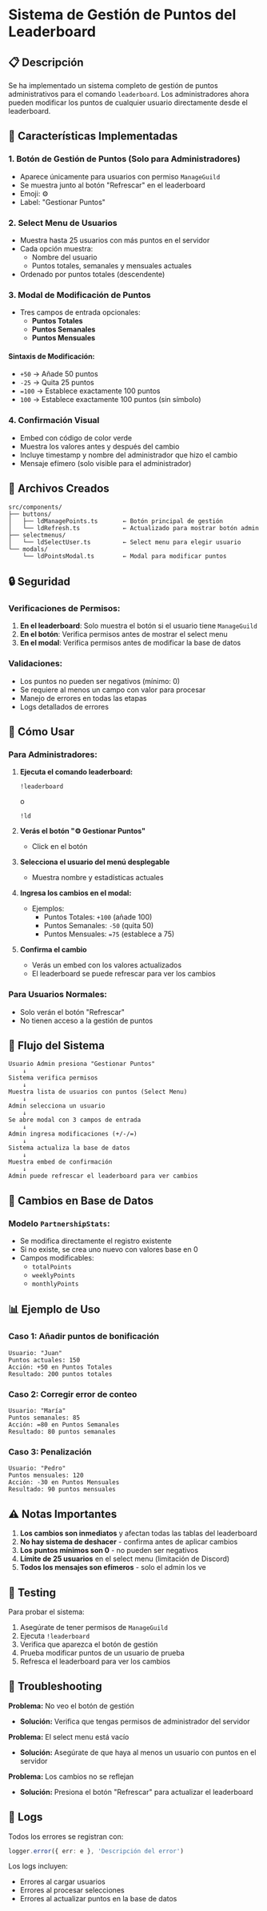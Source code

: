 # Sistema de Gestión de Puntos del Leaderboard

## 📋 Descripción

Se ha implementado un sistema completo de gestión de puntos administrativos para el comando `leaderboard`. Los administradores ahora pueden modificar los puntos de cualquier usuario directamente desde el leaderboard.

## 🎯 Características Implementadas

### 1. **Botón de Gestión de Puntos** (Solo para Administradores)
- Aparece únicamente para usuarios con permiso `ManageGuild`
- Se muestra junto al botón "Refrescar" en el leaderboard
- Emoji: ⚙️
- Label: "Gestionar Puntos"

### 2. **Select Menu de Usuarios**
- Muestra hasta 25 usuarios con más puntos en el servidor
- Cada opción muestra:
  - Nombre del usuario
  - Puntos totales, semanales y mensuales actuales
- Ordenado por puntos totales (descendente)

### 3. **Modal de Modificación de Puntos**
- Tres campos de entrada opcionales:
  - **Puntos Totales**
  - **Puntos Semanales**
  - **Puntos Mensuales**

#### Sintaxis de Modificación:
- `+50` → Añade 50 puntos
- `-25` → Quita 25 puntos
- `=100` → Establece exactamente 100 puntos
- `100` → Establece exactamente 100 puntos (sin símbolo)

### 4. **Confirmación Visual**
- Embed con código de color verde
- Muestra los valores antes y después del cambio
- Incluye timestamp y nombre del administrador que hizo el cambio
- Mensaje efímero (solo visible para el administrador)

## 📁 Archivos Creados

```
src/components/
├── buttons/
│   ├── ldManagePoints.ts       ← Botón principal de gestión
│   └── ldRefresh.ts            ← Actualizado para mostrar botón admin
├── selectmenus/
│   └── ldSelectUser.ts         ← Select menu para elegir usuario
└── modals/
    └── ldPointsModal.ts        ← Modal para modificar puntos
```

## 🔒 Seguridad

### Verificaciones de Permisos:
1. **En el leaderboard**: Solo muestra el botón si el usuario tiene `ManageGuild`
2. **En el botón**: Verifica permisos antes de mostrar el select menu
3. **En el modal**: Verifica permisos antes de modificar la base de datos

### Validaciones:
- Los puntos no pueden ser negativos (mínimo: 0)
- Se requiere al menos un campo con valor para procesar
- Manejo de errores en todas las etapas
- Logs detallados de errores

## 🚀 Cómo Usar

### Para Administradores:

1. **Ejecuta el comando leaderboard:**
   ```
   !leaderboard
   ```
   o
   ```
   !ld
   ```

2. **Verás el botón "⚙️ Gestionar Puntos"**
   - Click en el botón

3. **Selecciona el usuario del menú desplegable**
   - Muestra nombre y estadísticas actuales

4. **Ingresa los cambios en el modal:**
   - Ejemplos:
     - Puntos Totales: `+100` (añade 100)
     - Puntos Semanales: `-50` (quita 50)
     - Puntos Mensuales: `=75` (establece a 75)

5. **Confirma el cambio**
   - Verás un embed con los valores actualizados
   - El leaderboard se puede refrescar para ver los cambios

### Para Usuarios Normales:
- Solo verán el botón "Refrescar"
- No tienen acceso a la gestión de puntos

## 🔄 Flujo del Sistema

```
Usuario Admin presiona "Gestionar Puntos"
    ↓
Sistema verifica permisos
    ↓
Muestra lista de usuarios con puntos (Select Menu)
    ↓
Admin selecciona un usuario
    ↓
Se abre modal con 3 campos de entrada
    ↓
Admin ingresa modificaciones (+/-/=)
    ↓
Sistema actualiza la base de datos
    ↓
Muestra embed de confirmación
    ↓
Admin puede refrescar el leaderboard para ver cambios
```

## 💾 Cambios en Base de Datos

### Modelo `PartnershipStats`:
- Se modifica directamente el registro existente
- Si no existe, se crea uno nuevo con valores base en 0
- Campos modificables:
  - `totalPoints`
  - `weeklyPoints`
  - `monthlyPoints`

## 📊 Ejemplo de Uso

### Caso 1: Añadir puntos de bonificación
```
Usuario: "Juan"
Puntos actuales: 150
Acción: +50 en Puntos Totales
Resultado: 200 puntos totales
```

### Caso 2: Corregir error de conteo
```
Usuario: "María"
Puntos semanales: 85
Acción: =80 en Puntos Semanales
Resultado: 80 puntos semanales
```

### Caso 3: Penalización
```
Usuario: "Pedro"
Puntos mensuales: 120
Acción: -30 en Puntos Mensuales
Resultado: 90 puntos mensuales
```

## ⚠️ Notas Importantes

1. **Los cambios son inmediatos** y afectan todas las tablas del leaderboard
2. **No hay sistema de deshacer** - confirma antes de aplicar cambios
3. **Los puntos mínimos son 0** - no pueden ser negativos
4. **Límite de 25 usuarios** en el select menu (limitación de Discord)
5. **Todos los mensajes son efímeros** - solo el admin los ve

## 🧪 Testing

Para probar el sistema:
1. Asegúrate de tener permisos de `ManageGuild`
2. Ejecuta `!leaderboard`
3. Verifica que aparezca el botón de gestión
4. Prueba modificar puntos de un usuario de prueba
5. Refresca el leaderboard para ver los cambios

## 🐛 Troubleshooting

**Problema:** No veo el botón de gestión
- **Solución:** Verifica que tengas permisos de administrador del servidor

**Problema:** El select menu está vacío
- **Solución:** Asegúrate de que haya al menos un usuario con puntos en el servidor

**Problema:** Los cambios no se reflejan
- **Solución:** Presiona el botón "Refrescar" para actualizar el leaderboard

## 📝 Logs

Todos los errores se registran con:
```typescript
logger.error({ err: e }, 'Descripción del error')
```

Los logs incluyen:
- Errores al cargar usuarios
- Errores al procesar selecciones
- Errores al actualizar puntos en la base de datos


